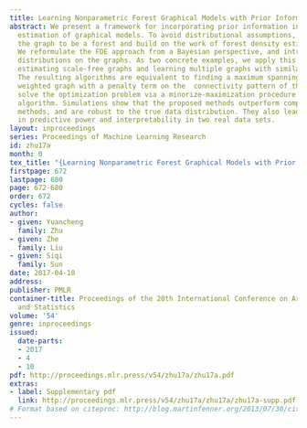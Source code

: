```yaml
---
title: Learning Nonparametric Forest Graphical Models with Prior Information
abstract: We present a framework for incorporating prior information into nonparametric
  estimation of graphical models. To avoid distributional assumptions, we restrict
  the graph to be a forest and build on the work of forest density estimation (FDE).
  We reformulate the FDE approach from a Bayesian perspective, and introduce prior
  distributions on the graphs. As two concrete examples, we apply this framework to
  estimating scale-free graphs and learning multiple graphs with similar structures.
  The resulting algorithms are equivalent to finding a maximum spanning tree of a
  weighted graph with a penalty term on the  connectivity pattern of the graph. We
  solve the optimization problem via a minorize-maximization procedure with Kruskal’s
  algorithm. Simulations show that the proposed methods outperform competing parametric
  methods, and are robust to the true data distribution. They also lead to improvement
  in predictive power and interpretability in two real data sets.
layout: inproceedings
series: Proceedings of Machine Learning Research
id: zhu17a
month: 0
tex_title: "{Learning Nonparametric Forest Graphical Models with Prior Information}"
firstpage: 672
lastpage: 680
page: 672-680
order: 672
cycles: false
author:
- given: Yuancheng
  family: Zhu
- given: Zhe
  family: Liu
- given: Siqi
  family: Sun
date: 2017-04-10
address: 
publisher: PMLR
container-title: Proceedings of the 20th International Conference on Artificial Intelligence
  and Statistics
volume: '54'
genre: inproceedings
issued:
  date-parts:
  - 2017
  - 4
  - 10
pdf: http://proceedings.mlr.press/v54/zhu17a/zhu17a.pdf
extras:
- label: Supplementary pdf
  link: http://proceedings.mlr.press/v54/zhu17a/zhu17a/zhu17a-supp.pdf
# Format based on citeproc: http://blog.martinfenner.org/2013/07/30/citeproc-yaml-for-bibliographies/
---
```

